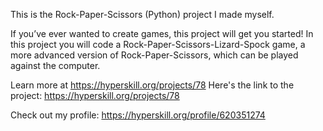This is the Rock-Paper-Scissors (Python) project I made myself.

If you’ve ever wanted to create games, this project will get you started! In this project you will code a Rock-Paper-Scissors-Lizard-Spock game, a more advanced version of Rock-Paper-Scissors, which can be played against the computer.



Learn more at https://hyperskill.org/projects/78
Here's the link to the project: https://hyperskill.org/projects/78

Check out my profile: https://hyperskill.org/profile/620351274

